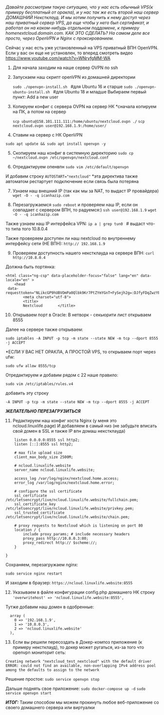 
_Давайте рассмотрим такую ситуацию, что у нас есть обычный VPS(к примеру бесплатный от оракла),
и у нас так же есть второй наш сервер ДОМАШНИЙ Некстклауд. 
И мы хотим получить к нему доступ через наш приватный сервер VPS, да еще чтобы у него был
сертификат, и работал он на каком-нибудь отдельном поддомене, к примеру homenextcloud.domain.com.
КАК ЭТО СДЕЛАТЬ? На самом деле все просто, через OpenVPN и Nginx с проксированием._

Сейчас у нас есть уже установленный на VPS приватный ВПН OpenVPN. Если у вас он еще не установлен,
то вперед смотреть видео https://www.youtube.com/watch?v=WNryfgMM-WA

1) Для начала заходим на наше сервер OVPN по ssh

2) Запускаем наш скрипт openVPN из домашней директории

   ```sudo ./openvpn-install.sh ```   		#для Ubuntu 16 и старше
   ```sudo ./openvpn-ubuntu-install.sh ```    #для Ubuntu 18 и младше
   Выбираем первый пункт: Add a new user
   
3) Копируем конфиг с сервера OVPN на сервер НК
   *сначала копируем на ПК, а потом на сервер

   ```scp ubuntu@158.101.111.111:/home/ubuntu/nextcloud.ovpn ./```
   ```scp nextcloud.ovpn user@192.168.1.9:/home/user/```

4) Ставим на сервер с НК OpenVPN

```sudo apt update && sudo apt install openvpn -y```

5) Скопируем наш конфиг в системную директорию
```sudo cp ~/nextcloud.ovpn /etc/openvpn/nextcloud.conf```

6) Отредактируем опенвпн
```sudo vim /etc/default/openvpn```

И добавим строку
```AUTOSTART="nextcloud"```
*эта директива также автоматом рестартует подключение если связь была потеряна

7) Узнаем наш внешний IP (так как мы за NAT, то выдаст IP провайдера)
```wget -O - -q icanhazip.com```

8) Перезагружаемся ```sudo reboot``` и проверяем наш IP, если он совпадает с сервером ВПН, то радуемся:)
```ssh user@192.168.1.9```
```wget -O - -q icanhazip.com```

Также узнаем наш IP интерфейса VPN:
```ip a | grep tun0 ```       # выдаст что-то типа того 10.8.0.4

Также проверяем доступен ли наш nextcloud по внутреннему интерфейсу сети (НЕ ВПН):
```http:// 192.168.1.9```

9) Проверяем доступность нашего некстклауда на сервере ВПН: 
```curl http://10.8.0.4```

Должна быть портянка:

```<!DOCTYPE html>
<html class="ng-csp" data-placeholder-focus="false" lang="en" data-locale="en" >
	<head
 data-requesttoken="NLikcGP9hUBVOmPa0Qlbk9Kr7PtZYmYGnT+FySejh2g=:DJfyFDqZwzYEAymY4Gc9wYbKtcgbDRww2HGxmH75wA4=">
		<meta charset="utf-8">
		<title>
		Nextcloud		</title>
```
    
10) Открываем порт в Oracle:
В нетворк - секьюрити лист открываем 8555

Далее на сервере также открываем:

```sudo iptables -A INPUT -p tcp -m state --state NEW -m tcp --dport 8555 -j ACCEPT```

*ЕСЛИ У ВАС НЕТ ОРАКЛА, А ПРОСТОЙ VPS, то открываем порт через ufw:

```sudo ufw allow 8555/tcp```

Отредактируем и добавим рядом с 22 наше правило:

```sudo vim /etc/iptables/rules.v4```

добавить эту строку

```-A INPUT -p tcp -m state --state NEW -m tcp --dport 8555 -j ACCEPT```

***ЖЕЛАТЕЛЬНО ПЕРЕЗАГРУЗИТЬСЯ***

11) Редактируем наш конфиг хоста Nginx (у меня это ncloud.linuxlife.page)
    И добавляем в самый низ (не забудьте вписать свой домен в SSL и также IP впн домаш некстклауда)

```server {
    listen 0.0.0.0:8555 ssl http2;
    listen [::]:8555 ssl http2;

    # max file upload size
    client_max_body_size 2500M;

    # ncloud.linuxlife.website
    server_name ncloud.linuxlife.website;

    access_log /var/log/nginx/nextcloud.home.access;
    error_log /var/log/nginx/nextcloud.home.error;

    # configure the ssl certificate
    ssl_certificate /etc/letsencrypt/live/ncloud.linuxlife.website/fullchain.pem;
    ssl_certificate_key /etc/letsencrypt/live/ncloud.linuxlife.website/privkey.pem;
    ssl_trusted_certificate /etc/letsencrypt/live/ncloud.linuxlife.website/chain.pem;

    # proxy requests to Nextcloud which is listening on port 80
    location / {
        include proxy_params; # include necessary headers
        proxy_pass http://10.8.0.3:80;
        proxy_redirect http:// $scheme://;
    }

}
```

Сохраняем, перезагружаем nginx: 

```sudo service nginx restart```

И заходим в браузер:
```https://ncloud.linuxlife.website:8555```

12) Указываем в файле конфигурации config.php домашнего НК строку
```'overwritehost' => 'ncloud.linuxlife.website:8555',```

Тутже добавим наш домен в одобренные:
```'trusted_domains' => 
  array (
    0 => '192.168.1.9',
    1 => '10.8.0.3',
    2 => 'ncloud.linuxlife.website'  
  ),
  ```

13) Если вы решили пересоздать в Докер-композ приложение (к примеру некстклауд), то
	докер может ругаться, из-за того что openvpn мониторит сеть:

```
Creating network "nextcloud_test_nextcloud" with the default driver
ERROR: could not find an available, non-overlapping IPv4 address pool among the defaults to assign to the network
```

Решение простое:
```sudo service openvpn stop```

Дальше поднять свое приложение:
```sudo docker-compose up -d```
```sudo service openvpn start```


***ИТОГ:***
Таким способом мы можем прокинуть любое веб-приложение со своего домашнего сервера или виртуалки






